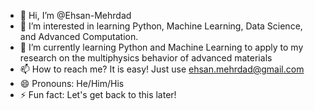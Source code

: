 - 👋 Hi, I’m @Ehsan-Mehrdad
- 👀 I’m interested in learning Python, Machine Learning, Data Science, and Advanced Computation.
- 🌱 I’m currently learning Python and Machine Learning to apply to my research on the multiphysics behavior of advanced materials
- 📫 How to reach me? It is easy! Just use ehsan.mehrdad@gmail.com
- 😄 Pronouns: He/Him/His
- ⚡ Fun fact: Let's get back to this later!

<!---
Ehsan-Mehrdad/Ehsan-Mehrdad is a ✨ special ✨ repository because its `README.md` (this file) appears on your GitHub profile.
You can click the Preview link to take a look at your changes.
--->
